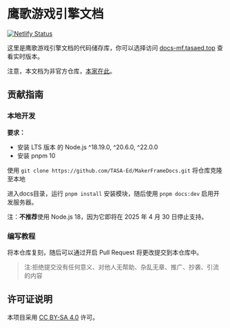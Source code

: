 # 鹰歌游戏引擎文档

[![Netlify Status](https://api.netlify.com/api/v1/badges/75983092-fde6-4c25-8f5f-6e0d7af010fe/deploy-status)](https://app.netlify.com/sites/jovial-sable-a4b76d/deploys)

这里是鹰歌游戏引擎文档的代码储存库，你可以选择访问 [docs-mf.tasaed.top](https://docs-mf.tasaed.top/) 查看实时版本。

注意，本文档为非官方仓库，[本家在此](https://github.com/leamus/MakerFrame)。

## 贡献指南

### 本地开发

**要求：**

- 安装 LTS 版本 的 Node.js ^18.19.0, ^20.6.0, ^22.0.0
- 安装 pnpm 10

使用 `git clone https://github.com/TASA-Ed/MakerFrameDocs.git` 将仓库克隆至本地

进入docs目录，运行 `pnpm install` 安装模块，随后使用 `pnpm docs:dev` 启用开发服务器。

注：**不推荐**使用 Node.js 18，因为它即将在 2025 年 4 月 30 日停止支持。

### 编写教程

将本仓库复刻，随后可以通过开启 Pull Request 将更改提交到本仓库中。

> 注:拒绝提交没有任何意义、对他人无帮助、杂乱无章、推广、抄袭、引流的内容

## 许可证说明

本项目采用 [CC BY-SA 4.0](https://creativecommons.org/licenses/by-sa/4.0/) 许可。